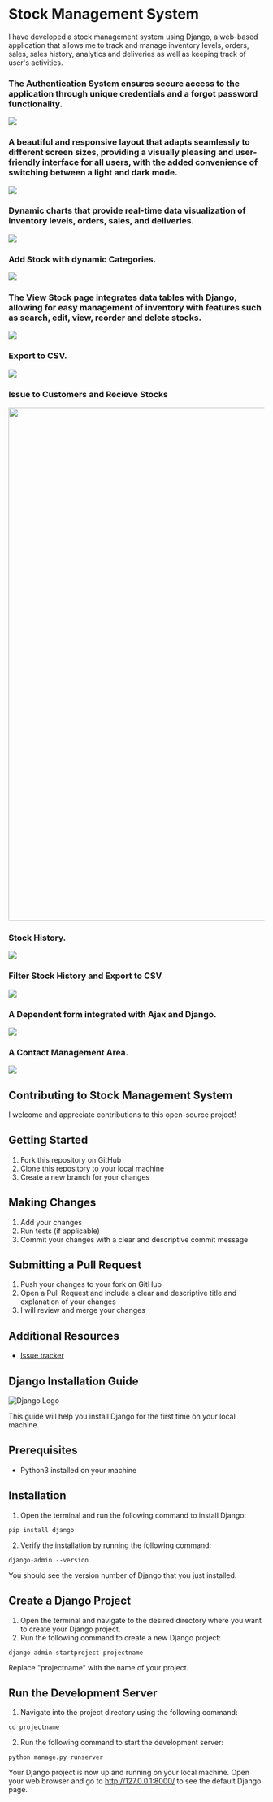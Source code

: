 # Stock Management System
I have developed a stock management system using Django, a web-based application that allows me to track and manage inventory levels, orders, sales, sales history, analytics and deliveries as well as keeping track of user's activities.

<h3>The Authentication System ensures secure access to the application through unique credentials and a forgot password functionality.</h3>
<img src="https://user-images.githubusercontent.com/89584431/213690705-c82e9580-521c-43a3-b2ee-c702ff122d0b.png">

<h3>A beautiful and responsive layout that adapts seamlessly to different screen sizes, providing a visually pleasing and user-friendly interface for all users, with the added convenience of switching between a light and dark mode.</h3>
<img src="https://user-images.githubusercontent.com/89584431/213697819-ff34d0eb-8b16-49b9-bc5b-947f9485269c.png">

<h3>Dynamic charts that provide real-time data visualization of inventory levels, orders, sales, and deliveries.</h3>
<img src="https://user-images.githubusercontent.com/89584431/213698869-f3516c2d-89d9-49d1-9f81-b0b3c32dd00b.png">

<h3>Add Stock with dynamic Categories.</h3>
<img src="https://user-images.githubusercontent.com/89584431/213703517-32c3cbd7-e9e0-4a2e-ac68-7ffb3c16fead.png">

<h3>The View Stock page integrates data tables with Django, allowing for easy management of inventory with features such as search, edit, view, reorder and delete stocks.</h3>
<img src="https://user-images.githubusercontent.com/89584431/213707384-a08835e1-3322-40ac-b09f-186fa7a2b64f.png">

<h3>Export to CSV.</h3>
<img src="https://user-images.githubusercontent.com/89584431/213707880-1c9ce6fc-3ae8-43a6-908c-e27fc27d7694.png">

<h3>Issue to Customers and Recieve Stocks</h3>
<img src="https://user-images.githubusercontent.com/89584431/213712524-32478065-e0cd-45f7-939e-2f9d41c82f63.gif" width="1011">

<h3>Stock History.</h3>
<img src="https://user-images.githubusercontent.com/89584431/213724568-efb11a9f-4957-46a1-9d5f-481ba61e28e3.png">

<h3>Filter Stock History and Export to CSV</h3>
<img src="https://user-images.githubusercontent.com/89584431/213725337-8425c5a6-b579-4bc6-b4df-a758014d36d5.png">

<h3>A Dependent form integrated with Ajax and Django.</h3>
<img src="https://user-images.githubusercontent.com/89584431/213728174-72efb424-f79e-4cb6-8369-fae00b464e45.png">

<h3>A Contact Management Area.</h3>
<img src="https://user-images.githubusercontent.com/89584431/213731328-b6d2efb5-716e-4696-85fb-5727ac2bcc2c.png">

  ## Contributing to Stock Management System
I welcome and appreciate contributions to this open-source project!

## Getting Started
1. Fork this repository on GitHub
2. Clone this repository to your local machine
3. Create a new branch for your changes

## Making Changes
1. Add your changes
2. Run tests (if applicable)
3. Commit your changes with a clear and descriptive commit message

## Submitting a Pull Request
1. Push your changes to your fork on GitHub
2. Open a Pull Request and include a clear and descriptive title and explanation of your changes
3. I will review and merge your changes

## Additional Resources
- [Issue tracker](https://github.com/DonGuillotine/stock-management-system/issues)

## Django Installation Guide

![Django Logo](https://www.djangoproject.com/m/img/logos/django-logo-negative.png)

This guide will help you install Django for the first time on your local machine.

## Prerequisites
- Python3 installed on your machine

## Installation
1. Open the terminal and run the following command to install Django:

```
pip install django
```

2. Verify the installation by running the following command:
```
django-admin --version
```

You should see the version number of Django that you just installed.

## Create a Django Project
1. Open the terminal and navigate to the desired directory where you want to create your Django project.
2. Run the following command to create a new Django project:
```
django-admin startproject projectname
```
Replace "projectname" with the name of your project.

## Run the Development Server
1. Navigate into the project directory using the following command:
```
cd projectname
```
2. Run the following command to start the development server:
```
python manage.py runserver
```

Your Django project is now up and running on your local machine. Open your web browser and go to http://127.0.0.1:8000/ to see the default Django page.
